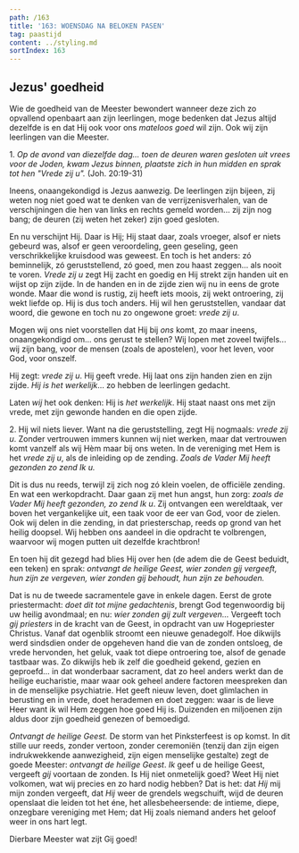 ```yaml
---
path: /163
title: '163: WOENSDAG NA BELOKEN PASEN'
tag: paastijd
content: ../styling.md
sortIndex: 163
---
```


## Jezus' goedheid

Wie de goedheid van de Meester bewondert wanneer deze zich zo opvallend openbaart aan zijn leerlingen, moge bedenken dat Jezus altijd dezelfde is en dat Hij ook voor ons _mateloos goed_ wil zijn. Ook wij zijn leerlingen van die Meester.

1\. _Op de avond van diezelfde dag... toen de deuren waren gesloten uit vrees voor de Joden, kwam Jezus binnen, plaatste zich in hun midden en sprak tot hen "Vrede zij u"._ (Joh. 20:19-31)

Ineens, onaangekondigd is Jezus aanwezig. De leerlingen zijn bijeen, zij weten nog niet goed wat te denken van de verrijzenisverhalen, van de verschijningen die hen van links en rechts gemeld worden... zij zijn nog bang; de deuren (zij weten het zeker) zijn goed gesloten.

En nu verschijnt Hij. Daar is Hij; Hij staat daar, zoals vroeger, alsof er niets gebeurd was, alsof er geen veroordeling, geen geseling, geen verschrikkelijke kruisdood was geweest. En toch is het anders: zó beminnelijk, zó geruststellend, zó goed, men zou haast zeggen... als nooit te voren. _Vrede zij u_ zegt Hij zacht en goedig en Hij strekt zijn handen uit en wijst op zijn zijde. In de handen en in de zijde zien wij nu in eens de grote wonde. Maar die wond is rustig, zij heeft iets moois, zij wekt ontroering, zij wekt liefde op. Hij is dus toch anders. Hij wil hen geruststellen, vandaar dat woord, die gewone en toch nu zo ongewone groet: _vrede zij u_.

Mogen wij ons niet voorstellen dat Hij bij _ons_ komt, zo maar ineens, onaangekondigd om... ons gerust te stellen? Wij lopen met zoveel twijfels... wij zijn bang, voor de mensen (zoals de apostelen), voor het leven, voor God, voor onszelf.

Hij zegt: _vrede zij u_. Hij geeft vrede. Hij laat ons zijn handen zien en zijn zijde. _Hij is het werkelijk_... zo hebben de leerlingen gedacht.

Laten _wij_ het ook denken: Hij is _het werkelijk_. Hij staat naast ons met zijn vrede, met zijn gewonde handen en die open zijde.

2\. Hij wil niets liever. Want na die geruststelling, zegt Hij nogmaals: _vrede zij u_. Zonder vertrouwen immers kunnen wij niet werken, maar dat vertrouwen komt vanzelf als wij Hèm maar bij ons weten. In de vereniging met Hem is het _vrede zij u_, als de inleiding op de zending. _Zoals de Vader Mij heeft gezonden zo zend Ik u._

Dit is dus nu reeds, terwijl zij zich nog zó klein voelen, de officiële zending. En wat een werkopdracht. Daar gaan zij met hun angst, hun zorg: _zoals de Vader Mij heeft gezonden, zo zend Ik u_. Zij ontvangen een wereldtaak, ver boven het vergankelijke uit, een taak voor de eer van God, voor de zielen. Ook wij delen in die zending, in dat priesterschap, reeds op grond van het heilig doopsel. Wij hebben ons aandeel in die opdracht te volbrengen, waarvoor wij mogen putten uit dezelfde krachtbron!

En toen hij dit gezegd had blies Hij over hen (de adem die de Geest beduidt, een teken) en sprak: _ontvangt de heilige Geest, wier zonden gij vergeeft, hun zijn ze vergeven, wier zonden gij behoudt, hun zijn ze behouden._

Dat is nu de tweede sacramentele gave in enkele dagen. Eerst de grote priestermacht: _doet dit tot mijne gedachtenis_, brengt God tegenwoordig bij uw heilig avondmaal; en nu: _wier zonden gij zult vergeven..._ Vergeeft toch _gij priesters_ in de kracht van de Geest, in opdracht van uw Hogepriester Christus. Vanaf dat ogenblik stroomt een nieuwe genadegolf. Hoe dikwijls werd sindsdien onder de opgeheven hand die van de zonden ontsloeg, de vrede hervonden, het geluk, vaak tot diepe ontroering toe, alsof de genade tastbaar was. Zo dikwijls heb ik zelf die goedheid gekend, gezien en geproefd... in dat wonderbaar sacrament, dat zo heel anders werkt dan de heilige eucharistie, maar waar ook geheel andere factoren meespreken dan in de menselijke psychiatrie. Het geeft nieuw leven, doet glimlachen in berusting en in vrede, doet herademen en doet zeggen: waar is de lieve Heer want ik wil Hem zeggen hoe goed Hij is. Duizenden en miljoenen zijn aldus door zijn goedheid genezen of bemoedigd.

_Ontvangt de heilige Geest._ De storm van het Pinksterfeest is op komst. In dit stille uur reeds, zonder vertoon, zonder ceremoniën (tenzij dan zijn eigen indrukwekkende aanwezigheid, zijn eigen menselijke gestalte) zegt de goede Meester: _ontvangt de heilige Geest_. _Ik_ geef u de heilige Geest, vergeeft _gij_ voortaan de zonden. Is Hij niet onmetelijk goed? Weet Hij niet volkomen, wat wij precies en zo hard nodig hebben? Dat is het: dat _Hij_ mij mijn zonden vergeeft, dat _Hij_ weer de grendels wegschuift, wijd de deuren openslaat die leiden tot het éne, het allesbeheersende: de intieme,
diepe, onzegbare vereniging met Hem; dat Hij zoals niemand anders het geloof weer in ons hart legt.

Dierbare Meester wat zijt Gij goed!
